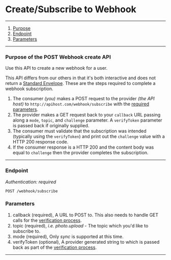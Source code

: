 Create/Subscribe to Webhook
=======================


----------------------------------------

1. [Purpose][purpose]
1. [Endpoint][endpoint]
1. [Parameters][parameters]

----------------------------------------

<a name="purpose"></a>
### Purpose of the POST Webhook create API

Use this API to create a new webhook for a user.

This API differs from our others in that it's both interactive and does not return a [Standard Envelope](http://theopenphotoproject.org/documentation/api/Envelope). These are the steps required to complete a webhook subscription.

<a name="verification"></a>

1.  The consumer _(you)_ makes a POST request to the provider _(the API host)_ to `http://apihost.com/webhook/subscribe` with the <a href="#">required parameters</a>.
1.  The provider makes a GET request back to your `callback` URL passing along a `mode`, `topic`, and `challenge` parameter. A `verifyToken` parameter is passed back if originally supplied.
1.  The consumer must validate that the subscription was intended (typically using the `verifyToken`) and print out the `challenge` value with a HTTP 200 response code.
1.  If the consumer response is a HTTP 200 and the content body was equal to `challenge` then the provider completes the subscription.

----------------------------------------

<a name="endpoint"></a>
### Endpoint

_Authentication: required_

    POST /webhook/subscribe

<a name="parameters"></a>
### Parameters

1.  callback (required), A URL to POST to. This also needs to handle GET calls for the <a href="#verification">verification process</a>.
1.  topic (required), _i.e. photo.upload_ - The topic which you'd like to subscribe to.
1.  mode (required), Only _sync_ is supported at this time.
1.  verifyToken (optional), A provider generated string to which is passed back as part of the <a href="#verification">verification process</a>.

----------------------------------------


[purpose]: #purpose
[endpoint]: #endpoint
[parameters]: #parameters
